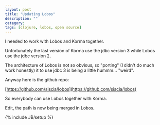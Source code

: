 ```yaml
---
layout: post
title: "Updating Lobos"
description: ""
category: 
tags: [clojure, lobos, open source]
---
```


I needed to work with Lobos and Korma together.

Unfortunately the last version of Korma use the jdbc version 3 while Lobos use the jdbc version 2.

The architecture of Lobos is not so obvious, so "porting" (I didn't do much work honestly) it to use jdbc 3 is being a little hummm... "weird".

Anyway here is the github repo:

[https://github.com/siscia/lobos](https://github.com/siscia/lobos)

So everybody can use Lobos together with Korma.

Edit, the path is now being merged in Lobos.

{% include JB/setup %}
